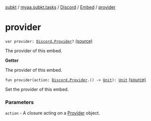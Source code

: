 [subkt](../../../index.md) / [myaa.subkt.tasks](../../index.md) / [Discord](../index.md) / [Embed](index.md) / [provider](./provider.md)

# provider

`var provider: `[`Discord.Provider`](../-provider/index.md)`?` [(source)](https://github.com/Myaamori/SubKt/blob/0.1.8/src/main/kotlin/myaa/subkt/tasks/discordtask.kt#L317)

The provider of this embed.

**Getter**

The provider of this embed.

`fun provider(action: `[`Discord.Provider`](../-provider/index.md)`.() -> `[`Unit`](https://kotlinlang.org/api/latest/jvm/stdlib/kotlin/-unit/index.html)`): `[`Unit`](https://kotlinlang.org/api/latest/jvm/stdlib/kotlin/-unit/index.html) [(source)](https://github.com/Myaamori/SubKt/blob/0.1.8/src/main/kotlin/myaa/subkt/tasks/discordtask.kt#L377)

Set the provider of this embed.

### Parameters

`action` - A closure acting on a [Provider](../-provider/index.md) object.